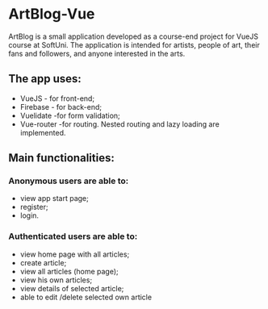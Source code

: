 # ArtBlog-Vue
ArtBlog is a small application developed as a course-end project for VueJS course at SoftUni.
The application is intended for artists, people of art, their fans and followers, and anyone interested in the arts.

## The app uses:
- VueJS - for front-end;
- Firebase - for back-end;
- Vuelidate -for form validation;
- Vue-router -for routing. 
Nested routing and lazy loading are implemented.


## Main functionalities:
### Anonymous users are able to:
  * view app start page;
  * register;
  * login.
  
### Authenticated users are able to:
  * view home page with all articles;
  * create article;
  * view all articles (home page);
  * view his own articles;
  * view details of selected article;
  * able to edit /delete selected own article
  
